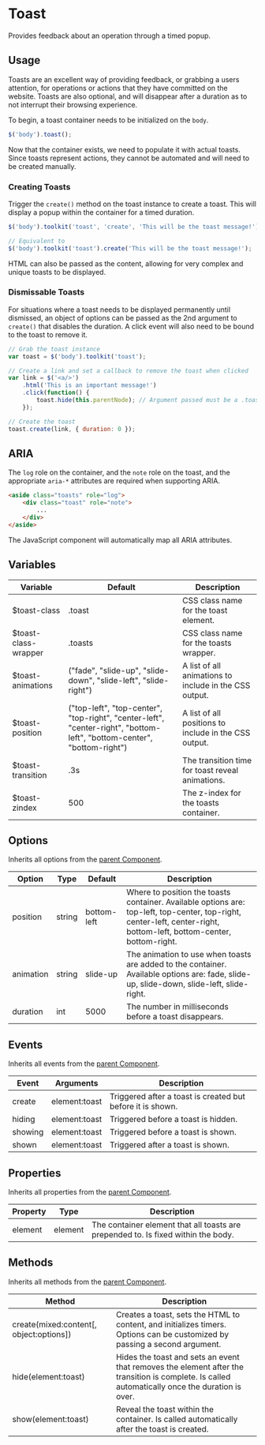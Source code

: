 # Toast #

Provides feedback about an operation through a timed popup.

## Usage ##

Toasts are an excellent way of providing feedback, or grabbing a users attention,
for operations or actions that they have committed on the website.
Toasts are also optional, and will disappear after a duration as to not interrupt
their browsing experience.

To begin, a toast container needs to be initialized on the `body`.

```javascript
$('body').toast();
```

Now that the container exists, we need to populate it with actual toasts.
Since toasts represent actions, they cannot be automated and will need to be created manually.

### Creating Toasts ###

Trigger the `create()` method on the toast instance to create a toast.
This will display a popup within the container for a timed duration.

```javascript
$('body').toolkit('toast', 'create', 'This will be the toast message!');

// Equivalent to
$('body').toolkit('toast').create('This will be the toast message!');
```

<div class="notice is-info">
    HTML can also be passed as the content,
    allowing for very complex and unique toasts to be displayed.
</div>

### Dismissable Toasts ###

For situations where a toast needs to be displayed permanently until dismissed,
an object of options can be passed as the 2nd argument to `create()` that disables the duration.
A click event will also need to be bound to the toast to remove it.

```javascript
// Grab the toast instance
var toast = $('body').toolkit('toast');

// Create a link and set a callback to remove the toast when clicked
var link = $('<a/>')
    .html('This is an important message!')
    .click(function() {
        toast.hide(this.parentNode); // Argument passed must be a .toast element
    });

// Create the toast
toast.create(link, { duration: 0 });
```

## ARIA ##

The `log` role on the container, and the `note` role on the toast,
and the appropriate `aria-*` attributes are required when supporting ARIA.

```html
<aside class="toasts" role="log">
    <div class="toast" role="note">
        ...
    </div>
</aside>
```

<div class="notice is-info">
    The JavaScript component will automatically map all ARIA attributes.
</div>

## Variables ##

<table class="table is-striped data-table">
    <thead>
        <tr>
            <th>Variable</th>
            <th>Default</th>
            <th>Description</th>
        </tr>
    </thead>
    <tbody>
        <tr>
            <td>$toast-class</td>
            <td>.toast</td>
            <td>CSS class name for the toast element.</td>
        </tr>
        <tr>
            <td>$toast-class-wrapper</td>
            <td>.toasts</td>
            <td>CSS class name for the toasts wrapper.</td>
        </tr>
        <tr>
            <td>$toast-animations</td>
            <td>("fade", "slide-up", "slide-down", "slide-left", "slide-right")</td>
            <td>A list of all animations to include in the CSS output.</td>
        </tr>
        <tr>
            <td>$toast-position</td>
            <td>("top-left", "top-center", "top-right", "center-left", "center-right", "bottom-left", "bottom-center", "bottom-right")</td>
            <td>A list of all positions to include in the CSS output.</td>
        </tr>
        <tr>
            <td>$toast-transition</td>
            <td>.3s</td>
            <td>The transition time for toast reveal animations.</td>
        </tr>
        <tr>
            <td>$toast-zindex</td>
            <td>500</td>
            <td>The z-index for the toasts container.</td>
        </tr>
    </tbody>
</table>

## Options ##

Inherits all options from the [parent Component](component.md#options).

<table class="table is-striped data-table">
    <thead>
        <tr>
            <th>Option</th>
            <th>Type</th>
            <th>Default</th>
            <th>Description</th>
        </tr>
    </thead>
    <tbody>
        <tr>
            <td>position</td>
            <td>string</td>
            <td>bottom-left</td>
            <td>
                Where to position the toasts container. Available options are:
                top-left, top-center, top-right, center-left, center-right, bottom-left, bottom-center, bottom-right.
            </td>
        </tr>
        <tr>
            <td>animation</td>
            <td>string</td>
            <td>slide-up</td>
            <td>
                The animation to use when toasts are added to the container.
                Available options are: fade, slide-up, slide-down, slide-left, slide-right.
            </td>
        </tr>
        <tr>
            <td>duration</td>
            <td>int</td>
            <td>5000</td>
            <td>The number in milliseconds before a toast disappears.</td>
        </tr>
    </tbody>
</table>

## Events ##

Inherits all events from the [parent Component](component.md#events).

<table class="table is-striped data-table">
    <thead>
        <tr>
            <th>Event</td>
            <th>Arguments</th>
            <th>Description</th>
        </tr>
    </thead>
    <tbody>
        <tr>
            <td>create</td>
            <td>element:toast</td>
            <td>Triggered after a toast is created but before it is shown.</td>
        </tr>
        <tr>
            <td>hiding</td>
            <td>element:toast</td>
            <td>Triggered before a toast is hidden.</td>
        </tr>
        <tr>
            <td>showing</td>
            <td>element:toast</td>
            <td>Triggered before a toast is shown.</td>
        </tr>
        <tr>
            <td>shown</td>
            <td>element:toast</td>
            <td>Triggered after a toast is shown.</td>
        </tr>
    </tbody>
</table>

## Properties ##

Inherits all properties from the [parent Component](component.md#properties).

<table class="table is-striped data-table">
    <thead>
        <tr>
            <th>Property</th>
            <th>Type</th>
            <th>Description</th>
        </tr>
    </thead>
    <tbody>
        <tr>
            <td>element</td>
            <td>element</td>
            <td>The container element that all toasts are prepended to. Is fixed within the body.</td>
        </tr>
    </tbody>
</table>

## Methods ##

Inherits all methods from the [parent Component](component.md#methods).

<table class="table is-striped data-table">
    <thead>
        <tr>
            <th>Method</th>
            <th>Description</th>
        </tr>
    </thead>
    <tbody>
        <tr>
            <td>create(mixed:content[, object:options])</td>
            <td>
                Creates a toast, sets the HTML to content, and initializes timers.
                Options can be customized by passing a second argument.
            </td>
        </tr>
        <tr>
            <td>hide(element:toast)</td>
            <td>
                Hides the toast and sets an event that removes the element after the transition is complete.
                Is called automatically once the duration is over.
            </td>
        </tr>
        <tr>
            <td>show(element:toast)</td>
            <td>
                Reveal the toast within the container.
                Is called automatically after the toast is created.
            </td>
        </tr>
    </tbody>
</table>